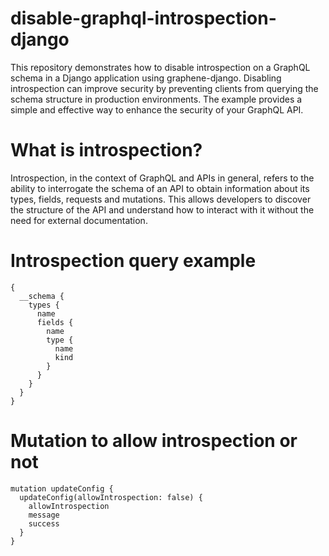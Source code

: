 # disable-graphql-introspection-django
This repository demonstrates how to disable introspection on a GraphQL schema in a Django application using graphene-django. Disabling introspection can improve security by preventing clients from querying the schema structure in production environments. The example provides a simple and effective way to enhance the security of your GraphQL API.

# What is introspection?
Introspection, in the context of GraphQL and APIs in general, refers to the ability to interrogate the schema of an API to obtain information about its types, fields, requests and mutations. This allows developers to discover the structure of the API and understand how to interact with it without the need for external documentation.

# Introspection query example
```
{
  __schema {
    types {
      name
      fields {
        name
        type {
          name
          kind
        }
      }
    }
  }
}
```

# Mutation to allow introspection or not
```
mutation updateConfig {
  updateConfig(allowIntrospection: false) {
    allowIntrospection
    message
    success
  }
}
```